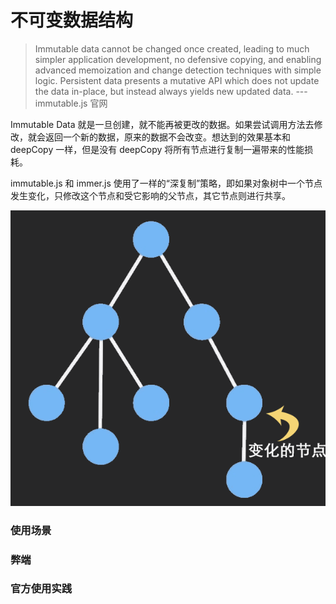 # 不可变数据结构

> Immutable data cannot be changed once created, leading to much simpler application development, no defensive copying, and enabling advanced memoization and change detection techniques with simple logic. Persistent data presents a mutative API which does not update the data in-place, but instead always yields new updated data.    --- immutable.js 官网

Immutable Data 就是一旦创建，就不能再被更改的数据。如果尝试调用方法去修改，就会返回一个新的数据，原来的数据不会改变。想达到的效果基本和 deepCopy 一样，但是没有 deepCopy 将所有节点进行复制一遍带来的性能损耗。

immutable.js 和 immer.js 使用了一样的“深复制”策略，即如果对象树中一个节点发生变化，只修改这个节点和受它影响的父节点，其它节点则进行共享。

![clone](../assets/immutable)

### 使用场景

### 弊端

### 官方使用实践